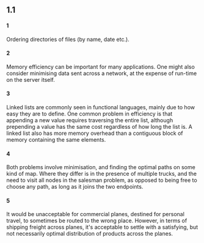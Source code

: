 ## 1.1

#### 1
Ordering directories of files (by name, date etc.).

#### 2
Memory efficiency can be important for many applications.
One might also consider minimising data sent across a network,
at the expense of run-time on the server itself.

#### 3
Linked lists are commonly seen in functional languages, mainly
due to how easy they are to define. One common problem in efficiency
is that appending a new value requires traversing the entire list, although
prepending a value has the same cost regardless of how long the list is. A linked
list also has more memory overhead than a contiguous block of memory containing the
same elements.

#### 4
Both problems involve minimisation, and finding the optimal paths on
some kind of map. Where they differ is in the presence of multiple trucks,
and the need to visit all nodes in the salesman problem, as opposed to being
free to choose any path, as long as it joins the two endpoints.

#### 5
It would be unacceptable for commercial planes, destined for personal travel,
to sometimes be routed to the wrong place.
However, in terms of shipping freight across planes, it's acceptable to settle with
a satisfying, but not necessarily optimal distribution of products across the planes.